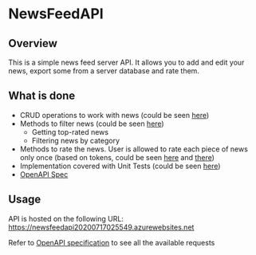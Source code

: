# NewsFeedAPI

## Overview

This is a simple news feed server API. It allows you to add and edit your news, export some from a server database and rate them. 

## What is done
- CRUD operations to work with news (could be seen [here](https://github.com/thinkingabouther/XsollaSummer2020BE/blob/master/NewsFeedAPI/Contollers/NewsInstancesController.cs))
- Methods to filter news (could be seen [here](https://github.com/thinkingabouther/XsollaSummer2020BE/blob/master/NewsFeedAPI/Contollers/NewsInstancesController.cs))
  - Getting top-rated news
  - Filtering news by category
- Methods to rate the news. User is allowed to rate each piece of news only once (based on tokens, could be seen [here](https://github.com/thinkingabouther/XsollaSummer2020BE/blob/master/NewsFeedAPI/Contollers/NewsInstancesController.cs) and [there](https://github.com/thinkingabouther/XsollaSummer2020BE/blob/master/NewsFeedAPI/Contollers/UserController.cs))
- Implementation covered with Unit Tests (could be seen [here](https://github.com/thinkingabouther/XsollaSummer2020BE/blob/master/NewsFeedAPI.Tests/TestClass.cs))
- [OpenAPI Spec](https://app.swaggerhub.com/apis-docs/thinkingabouther/NewsFeedAPI/0.1)

## Usage
API is hosted on the following URL: https://newsfeedapi20200717025549.azurewebsites.net

Refer to [OpenAPI specification](https://app.swaggerhub.com/apis-docs/thinkingabouther/NewsFeedAPI/0.1) to see all the available requests 

